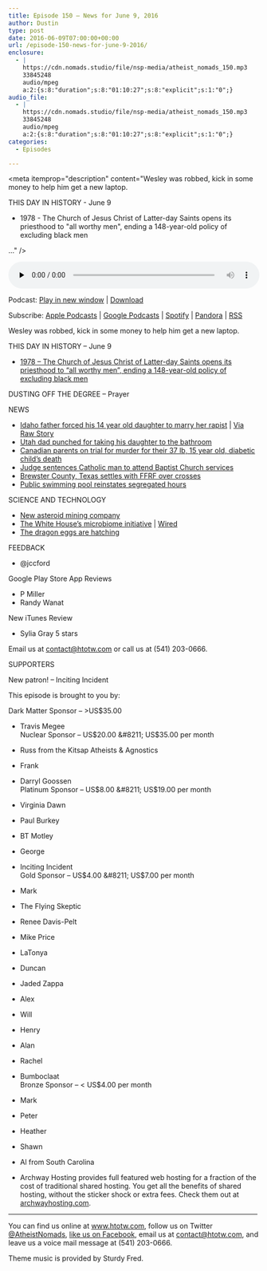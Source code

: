 ```yaml
---
title: ﻿Episode 150 – News for June 9, 2016
author: Dustin
type: post
date: 2016-06-09T07:00:00+00:00
url: /﻿episode-150-news-for-june-9-2016/
enclosure:
  - |
    https://cdn.nomads.studio/file/nsp-media/atheist_nomads_150.mp3
    33845248
    audio/mpeg
    a:2:{s:8:"duration";s:8:"01:10:27";s:8:"explicit";s:1:"0";}
audio_file:
  - |
    https://cdn.nomads.studio/file/nsp-media/atheist_nomads_150.mp3
    33845248
    audio/mpeg
    a:2:{s:8:"duration";s:8:"01:10:27";s:8:"explicit";s:1:"0";}
categories:
  - Episodes

---
```

<div itemscope itemtype="http://schema.org/AudioObject">
  <meta itemprop="name" content="﻿Episode 150 &#8211; News for June 9, 2016" />
  
  <meta itemprop="uploadDate" content="2016-06-09T01:00:00-06:00" />
  
  <meta itemprop="encodingFormat" content="audio/mpeg" />
  
  <meta itemprop="duration" content="PT1H10M27S" />
  
  <meta itemprop="description" content="Wesley was robbed, kick in some money to help him get a new laptop.

THIS DAY IN HISTORY - June 9
* 1978 - The Church of Jesus Christ of Latter-day Saints opens its priesthood to &quot;all worthy men&quot;, ending a 148-year-old policy of excluding black men

..." />
  
  <meta itemprop="contentUrl" content="https://dts.podtrac.com/redirect.mp3/cdn.nomads.studio/file/nsp-media/atheist_nomads_150.mp3" />
  
  <meta itemprop="contentSize" content="32.3" />
  </p> 
  
  <div class="powerpress_player" id="powerpress_player_8409">
    <audio class="wp-audio-shortcode" id="audio-5084-153" preload="none" style="width: 100%;" controls="controls"><source type="audio/mpeg" src="https://dts.podtrac.com/redirect.mp3/cdn.nomads.studio/file/nsp-media/atheist_nomads_150.mp3?_=153" /><a href="https://dts.podtrac.com/redirect.mp3/cdn.nomads.studio/file/nsp-media/atheist_nomads_150.mp3">https://dts.podtrac.com/redirect.mp3/cdn.nomads.studio/file/nsp-media/atheist_nomads_150.mp3</a></audio>
  </div>
</div>

<p class="powerpress_links powerpress_links_mp3">
  Podcast: <a href="https://dts.podtrac.com/redirect.mp3/cdn.nomads.studio/file/nsp-media/atheist_nomads_150.mp3" class="powerpress_link_pinw" target="_blank" title="Play in new window" onclick="return powerpress_pinw('https://htotw.com/?powerpress_pinw=5084-podcast');" rel="nofollow">Play in new window</a> | <a href="https://dts.podtrac.com/redirect.mp3/cdn.nomads.studio/file/nsp-media/atheist_nomads_150.mp3" class="powerpress_link_d" title="Download" rel="nofollow" download="atheist_nomads_150.mp3">Download</a>
</p>

<p class="powerpress_links powerpress_subscribe_links">
  Subscribe: <a href="https://podcasts.apple.com/us/podcast/humanists-take-on-the-world/id530050098?mt=2&ls=1" class="powerpress_link_subscribe powerpress_link_subscribe_itunes" target="_blank" title="Subscribe on Apple Podcasts" rel="nofollow">Apple Podcasts</a> | <a href="https://www.google.com/podcasts?feed=aHR0cDovL2F0aGVpc3Rub21hZHMubGlic3luLmNvbS9yc3M%3D" class="powerpress_link_subscribe powerpress_link_subscribe_googleplay" target="_blank" title="Subscribe on Google Podcasts" rel="nofollow">Google Podcasts</a> | <a href="https://open.spotify.com/show/3LzK2xZGike6Tc1GEMtMbr?si=LieN9SNuTpq96smuaUsH8A" class="powerpress_link_subscribe powerpress_link_subscribe_spotify" target="_blank" title="Subscribe on Spotify" rel="nofollow">Spotify</a> | <a href="https://www.pandora.com/podcast/atheist-nomads/PC:10122?corr=62071012&part=ug" class="powerpress_link_subscribe powerpress_link_subscribe_pandora" target="_blank" title="Subscribe on Pandora" rel="nofollow">Pandora</a> | <a href="https://htotw.com/feed/podcast/" class="powerpress_link_subscribe powerpress_link_subscribe_rss" target="_blank" title="Subscribe via RSS" rel="nofollow">RSS</a>
</p>

Wesley was robbed, kick in some money to help him get a new laptop.

THIS DAY IN HISTORY &#8211; June 9  
* <a href="https://en.wikipedia.org/wiki/1978_Revelation_on_Priesthood" target="_blank" rel="noopener">1978 &#8211; The Church of Jesus Christ of Latter-day Saints opens its priesthood to &#8220;all worthy men&#8221;, ending a 148-year-old policy of excluding black men</a>

DUSTING OFF THE DEGREE &#8211; Prayer

NEWS  
*  [Idaho father forced his 14 year old daughter to marry her rapist][1] | <a href="http://www.rawstory.com/2016/05/father-busted-for-forcing-14-year-old-daughter-to-marry-the-rapist-who-impregnated-her/" target="_blank" rel="noopener">Via Raw Story</a>  
* <a href="http://fox13now.com/2016/05/25/bathroom-brawl-in-clinton-walmart-puts-father-in-tough-spot/" target="_blank" rel="noopener">Utah dad punched for taking his daughter to the bathroom</a>  
* <a href="http://www.cbc.ca/news/canada/calgary/alex-radita-murder-trial-church-1.3614951" target="_blank" rel="noopener">Canadian parents on trial for murder for their 37 lb, 15 year old, diabetic child’s death</a>  
* <a href="http://religionnews.com/2016/05/31/judge-sentences-catholic-to-baptist-church-pews/" target="_blank" rel="noopener">Judge sentences Catholic man to attend Baptist Church services</a>  
* <a href="http://ffrf.org/news/news-releases/item/26774-ffrf-hails-speedy-victory-for-constitution-in-texas" target="_blank" rel="noopener">Brewster County, Texas settles with FFRF over crosses</a>  
* <a href="http://www.au.org/blogs/wall-of-separation/swimming-lesson-public-pool-reinstates-religiously-motivated-sex-segregated" target="_blanks" rel="noopener">Public swimming pool reinstates segregated hours</a>

SCIENCE AND TECHNOLOGY  
* <a href="http://www.space.com/33079-turning-asteroids-into-spaceships-made-in-space.html" target="_blank" rel="noopener">New asteroid mining company</a>  
* <a href="http://hmpdacc.org/" target="_blank" rel="noopener">The White House&#8217;s microbiome initiative</a> | <a href="http://www.wired.com/2014/04/hadza-hunter-gatherer-gut-microbiome/" target="_blank" rel="noopener">Wired</a>  
* <a href="http://earthsky.org/earth/rare-salamander-eggs-finally-hatch" target="_blank" rel="noopener">The dragon eggs are hatching</a>

FEEDBACK

* @jccford

Google Play Store App Reviews  
* P Miller  
* Randy Wanat

New iTunes Review  
* Sylia Gray 5 stars

Email us at contact@htotw.com or call us at (541) 203-0666.

SUPPORTERS

New patron! &#8211; Inciting Incident

This episode is brought to you by:

Dark Matter Sponsor &#8211; >US$35.00  
* Travis Megee  
Nuclear Sponsor &#8211; US$20.00 &#8211; US$35.00 per month  
* Russ from the Kitsap Atheists & Agnostics  
* Frank  
* Darryl Goossen  
Platinum Sponsor &#8211; US$8.00 &#8211; US$19.00 per month  
* Virginia Dawn  
* Paul Burkey  
* BT Motley  
* George  
* Inciting Incident  
Gold Sponsor &#8211; US$4.00 &#8211; US$7.00 per month  
* Mark  
* The Flying Skeptic  
* Renee Davis-Pelt  
* Mike Price  
* LaTonya  
* Duncan  
* Jaded Zappa  
* Alex  
* Will  
* Henry  
* Alan  
* Rachel  
* Bumboclaat  
Bronze Sponsor &#8211; < US$4.00 per month  
* Mark  
* Peter  
* Heather  
* Shawn  
* Al from South Carolina

* Archway Hosting provides full featured web hosting for a fraction of the cost of traditional shared hosting. You get all the benefits of shared hosting, without the sticker shock or extra fees. Check them out at <a href="http://archwayhosting.com/" target="_blank" rel="noopener">archwayhosting.com</a>.

<hr width="500" />

You can find us online at <a href="https://www.htotw.com/" target="_blank" rel="noopener">www.htotw.com</a>, follow us on Twitter <a href="https://twitter.com/AtheistNomads" target="_blank" rel="noopener">@AtheistNomads</a>, <a href="https://htotw.com/facebook" target="_blank" rel="noopener">like us on Facebook</a>, email us at <contact@htotw.com>, and leave us a voice mail message at (541) 203-0666.

Theme music is provided by Sturdy Fred.

 [1]: http://kdvr.com/2016/05/25/dad-admits-he-took-pregnant-14-year-old-daughter-to-marry-her-24-year-old-rapist/